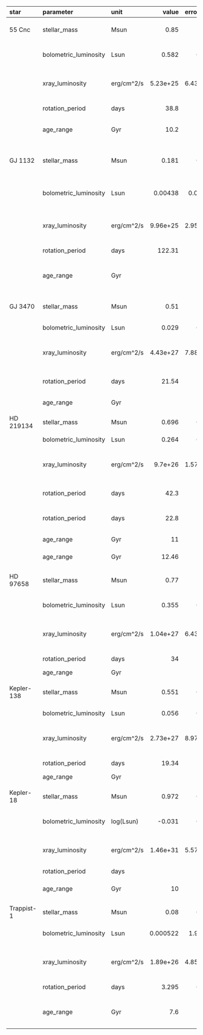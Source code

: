| star       | parameter             | unit       |      value |   error_min |   error_max | ref                                                                                                 |
|:-----------|:----------------------|:-----------|-----------:|------------:|------------:|:----------------------------------------------------------------------------------------------------|
| 55 Cnc     | stellar_mass          | Msun       |   0.85     |    0.02     |   -0.02     | [Von Braun et al. 2011](https://ui.adsabs.harvard.edu/abs/2011ApJ...740...49V/abstract)             |
|           | bolometric_luminosity | Lsun       |   0.582    |    0.014    |   -0.014    | [Von Braun et al. 2011](https://ui.adsabs.harvard.edu/abs/2011ApJ...740...49V/abstract)             |
|           | xray_luminosity       | erg/cm^2/s |   5.23e+25 |    6.43e+25 |   -6.43e+25 | [Morales Calderon et al. 2024](https://ui.adsabs.harvard.edu/abs/2024arXiv240506577M/abstract)      |
|           | rotation_period       | days       |  38.8      |    0.05     |   -0.05     | [Bourrier et al. 2018](https://ui.adsabs.harvard.edu/abs/2018A&A...619A...1B/abstract)              |
|           | age_range             | Gyr        |  10.2      |    2.5      |   -2.5      | [Von Braun et al. 2011](https://ui.adsabs.harvard.edu/abs/2011ApJ...740...49V/abstract)             |
|           |                        |            |          |            |             |                                                                                                   |
| GJ 1132    | stellar_mass          | Msun       |   0.181    |    0.019    |   -0.019    | [Berta Thompson et al. 2015](http://www.nature.com/nature/journal/v527/n7577/full/nature15762.html) |
|           | bolometric_luminosity | Lsun       |   0.00438  |    0.00034  |   -0.00034  | [Berta Thompson et al. 2015](http://www.nature.com/nature/journal/v527/n7577/full/nature15762.html) |
|           | xray_luminosity       | erg/cm^2/s |   9.96e+25 |    2.95e+25 |   -2.95e+25 | [Morales Calderon et al. 2024](https://ui.adsabs.harvard.edu/abs/2024arXiv240506577M/abstract)      |
|           | rotation_period       | days       | 122.31     |    6.03     |   -5.04     | [Cloutier et al. 2017](https://ui.adsabs.harvard.edu/abs/2017AJ....153....9C/abst)                  |
|           | age_range             | Gyr        |            |    5        |            | [Berta Thompson et al. 2015](http://www.nature.com/nature/journal/v527/n7577/full/nature15762.html) |
|           |                        |            |          |            |             |                                                                                                   |
| GJ 3470    | stellar_mass          | Msun       |   0.51     |    0.06     |   -0.06     | [Kosiarek et al. 2019](https://ui.adsabs.harvard.edu/abs/2019AJ....157...97K/abstract)              |
|           | bolometric_luminosity | Lsun       |   0.029    |    0.002    |   -0.002    | [Bonfils et al. 2012](https://ui.adsabs.harvard.edu/abs/2012A%26A...546A..27B/abstract)             |
|           | xray_luminosity       | erg/cm^2/s |   4.43e+27 |    7.88e+26 |   -7.88e+26 | [Morales Calderon et al. 2024](https://ui.adsabs.harvard.edu/abs/2024arXiv240506577M/abstract)      |
|           | rotation_period       | days       |  21.54     |    0.49     |   -0.49     | [Kosiarek et al. 2019](https://ui.adsabs.harvard.edu/abs/2019AJ....157...97K/abstract)              |
|           | age_range             | Gyr        |            |    0.3      |    3        | [Bonfils et al. 2012](https://ui.adsabs.harvard.edu/abs/2012A%26A...546A..27B/abstract)             |
|           |                        |            |          |            |             |                                                                                                   |
| HD 219134  | stellar_mass          | Msun       |   0.696    |    0.078    |   -0.078    | [Ligi et al. 2019](https://ui.adsabs.harvard.edu/abs/2019A%26A...631A..92L/abstract)                |
|           | bolometric_luminosity | Lsun       |   0.264    |    0.004    |   -0.004    | [Ligi et al. 2019](https://ui.adsabs.harvard.edu/abs/2019A%26A...631A..92L/abstract)                |
|           | xray_luminosity       | erg/cm^2/s |   9.7e+26  |    1.57e+26 |   -1.57e+26 | [Morales Calderon et al. 2024](https://ui.adsabs.harvard.edu/abs/2024arXiv240506577M/abstract)      |
|           | rotation_period       | days       |  42.3      |    0.1      |   -0.1      | [Motalebi et al. 2015](https://ui.adsabs.harvard.edu/abs/2015A%26A...584A..72M/abstract)            |
|           | rotation_period       | days       |  22.8      |    0.03     |   -0.03     | [Johnson et al. 2016](https://ui.adsabs.harvard.edu/abs/2016ApJ...821...74J/abstract)               |
|           | age_range             | Gyr        |  11        |    2.2      |   -2.2      | [Gillon et al. 2017](https://ui.adsabs.harvard.edu/abs/2017NatAs...1E..56G/abstract)                |
|           | age_range             | Gyr        |  12.46     |    0.5      |   -0.5      | [Takeda et al. 2007](https://ui.adsabs.harvard.edu/abs/2007ApJS..168..297T/abstract)                |
|           |                        |            |          |            |             |                                                                                                   |
| HD 97658   | stellar_mass          | Msun       |   0.77     |    0.05     |   -0.05     | [Van Grootel et al. 2014](https://ui.adsabs.harvard.edu/abs/2014ApJ...786....2V/abstract)           |
|           | bolometric_luminosity | Lsun       |   0.355    |    0.018    |   -0.018    | [Van Grootel et al. 2014](https://ui.adsabs.harvard.edu/abs/2014ApJ...786....2V/abstract)           |
|           | xray_luminosity       | erg/cm^2/s |   1.04e+27 |    6.43e+25 |   -6.43e+25 | [Morales Calderon et al. 2024](https://ui.adsabs.harvard.edu/abs/2024arXiv240506577M/abstract)      |
|           | rotation_period       | days       |  34        |    2        |   -2        | [Guo et al. 2020](https://ui.adsabs.harvard.edu/abs/2020AJ....159..239G/abstract)                   |
|           | age_range             | Gyr        |            |              |           |                                                                                                     |
|           |                        |            |          |            |             |                                                                                                   |
| Kepler-138 | stellar_mass          | Msun       |   0.551    |    0.068    |   -0.068    | [Almenara et al. 2018](https://ui.adsabs.harvard.edu/abs/2018MNRAS.478..460A/abstract)              |
|           | bolometric_luminosity |     Lsun   |   0.056    |    0.004    |   -0.004    | [Piaulet et al. 2023](https://ui.adsabs.harvard.edu/abs/2023NatAs...7..206P/abstract)               |
|           | xray_luminosity       | erg/cm^2/s |   2.73e+27 |    8.97e+26 |   -8.97e+26 | [Morales Calderon et al. 2024](https://ui.adsabs.harvard.edu/abs/2024arXiv240506577M/abstract)      |
|           | rotation_period       | days       |  19.34     |           |            | [Mazeh et al. 2015](https://ui.adsabs.harvard.edu/abs/2015ApJ...801....3M/abstract)                 |
|           | age_range             | Gyr        |            |              |           |                                                                                                     |
|           |                        |            |          |            |             |                                                                                                   |
| Kepler-18  | stellar_mass          | Msun       |   0.972    |    0.042    |   -0.042    | [Cochran et al. 2011](https://ui.adsabs.harvard.edu/abs/2011ApJS..197....7C/abstract)               |
|           | bolometric_luminosity | log(Lsun)  |  -0.031    |    0.035    |   -0.035    | [Cochran et al. 2011](https://ui.adsabs.harvard.edu/abs/2011ApJS..197....7C/abstract)               |
|           | xray_luminosity       | erg/cm^2/s |   1.46e+31 |    5.57e+30 |   -5.57e+30 | [Morales Calderon et al. 2024](https://ui.adsabs.harvard.edu/abs/2024arXiv240506577M/abstract)      |
|           | rotation_period       | days       |            |              |           |                                                                                                     |
|           | age_range             | Gyr        |  10        |    2.2      |   -2.2      | [Cochran et al. 2011](https://ui.adsabs.harvard.edu/abs/2011ApJS..197....7C/abstract)               |
|           |                        |            |          |            |             |                                                                                                   |
| Trappist-1 | stellar_mass          | Msun       |   0.08     |    0.007    |   -0.007    | [Gillon et al. 2016](https://ui.adsabs.harvard.edu/abs/2016Natur.533..221G/abstract)                |
|           | bolometric_luminosity | Lsun       |   0.000522 |    1.9e-05  |   -1.9e-05  | [Van Grootel et al. 2018](https://ui.adsabs.harvard.edu/abs/2018ApJ...853...30V/abstract)           |
|           | xray_luminosity       | erg/cm^2/s |   1.89e+26 |    4.85e+25 |   -4.85e+25 | [Morales Calderon et al. 2024](https://ui.adsabs.harvard.edu/abs/2024arXiv240506577M/abstract)      |
|           | rotation_period       | days       |   3.295    |    0.003    |   -0.003    | [Vida et al. 2017](https://ui.adsabs.harvard.edu/abs/2017ApJ...841..124V/abstract)                  |
|           | age_range             | Gyr        |   7.6      |    2.2      |   -2.2      | [Burgasser and Mamajek 2017](https://ui.adsabs.harvard.edu/abs/2017ApJ...845..110B/abstract)        |
